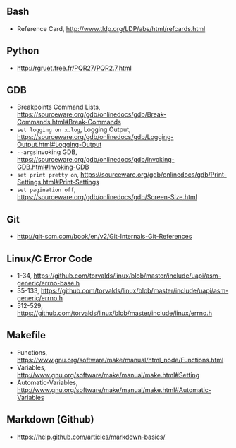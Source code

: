 ## Bash ##
  - Reference Card, http://www.tldp.org/LDP/abs/html/refcards.html

## Python ##
  - http://rgruet.free.fr/PQR27/PQR2.7.html  

## GDB ##
  - Breakpoints Command Lists, https://sourceware.org/gdb/onlinedocs/gdb/Break-Commands.html#Break-Commands
  - ```set logging on x.log```, Logging Output, https://sourceware.org/gdb/onlinedocs/gdb/Logging-Output.html#Logging-Output 
  - ```--args```Invoking GDB, https://sourceware.org/gdb/onlinedocs/gdb/Invoking-GDB.html#Invoking-GDB
  - ```set print pretty on```, https://sourceware.org/gdb/onlinedocs/gdb/Print-Settings.html#Print-Settings
  - ```set pagination off```, https://sourceware.org/gdb/onlinedocs/gdb/Screen-Size.html

## Git ##
  - http://git-scm.com/book/en/v2/Git-Internals-Git-References

## Linux/C Error Code ##
  - 1-34,    https://github.com/torvalds/linux/blob/master/include/uapi/asm-generic/errno-base.h
  - 35-133,  https://github.com/torvalds/linux/blob/master/include/uapi/asm-generic/errno.h
  - 512-529, https://github.com/torvalds/linux/blob/master/include/linux/errno.h

## Makefile ##
  - Functions, https://www.gnu.org/software/make/manual/html_node/Functions.html
  - Variables, http://www.gnu.org/software/make/manual/make.html#Setting
  - Automatic-Variables, http://www.gnu.org/software/make/manual/make.html#Automatic-Variables

## Markdown (Github) ##
  - https://help.github.com/articles/markdown-basics/


